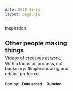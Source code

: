 ```yaml
---
date: 2018-10-03
layout: page.njk
---
```



<section id="videos" class="videos">
    <div class="intro">
      <div class="page-tag">Inspiration</div>
      <h1 class="page-title">Other people making things</h1>
      <h2 class="page-subtitle">Videos of creatives at work.</h2>
      <p class="page-desc">With a focus on process, not backstory. Simple shooting and editing preferred.</p>
      <div class="sort-options">
        Sort by:
        <button
          class="sort-option first"
          :class="{'active': sortedBy === 'date'}"
          @click="sortBy('date')"
        >
          Date added
        </button><!-- Keep comments here to remove space between buttons.
        --><button
          class="sort-option last"
          :class="{'active': sortedBy === 'duration'}"
          @click="sortBy('duration')"
        >
          Duration
        </button>
      </div>
    </div>
    <vid
      v-for="(video, index) in videos"
      :video="video"
    />
</section>


<script type="text/x-template" id="tpl-vid">
  <article class="vid">
    <a :href="`https://www.youtube.com/watch?v=${video.id}`">
      <div
        ref="thumb"
        class="thumb"
        :style="`background-image: url(/media/inspiration/${this.video.filename}.jpg)`""
        @mouseenter="onMouseenter"
        @mouseleave="onMouseleave"
        @mousemove="onMousemove"
      >
        <div class="duration">{{ video.duration }}</div>
        <div
          v-if="isScrubbing"
          class="thumb-preview"
          :style="`
            background-image: url(/media/inspiration/${this.video.filename}-sprite.jpg);
            background-position: ${imgNum * 240}px 0;
          `"
        />
      </div>
    </a>
    <div class="details">
      <a :href="`https://www.youtube.com/watch?v=${video.id}`">
        <h3 class="title">
          {{ video.customTitle }}
        </h3>
      </a>
    </div>
  </article>
</script>

<style>

:root {
  --vid-width: 240px;
  --vid-height: 135px;
}

.intro {
  margin-bottom: 16px;
}

.videos {
/*  display: grid;
  grid-template-columns: repeat(auto-fill, var(--vid-width));
  grid-column-gap: 24px;
  grid-row-gap: 24px;*/
}

.vid {
  margin-bottom: 32px;
}

.thumb {
  position: relative;
  display: block;
  height: 240px;
  margin-bottom: 4px;
  /* margin-left: calc(var(--gutter) * -1);
  margin-right: calc(var(--gutter) * -1); */
  background-size: cover;
}

.thumb-preview {
  width: var(--vid-width);
  height: var(--vid-height);
  border-radius: var(--border-radius);
  background-size: cover;
}

.details a {
  color: var(--color);
}

.duration {
  position: absolute;
  right: 4px;
  bottom: 4px;
  padding: 1px 4px 2px;
  color: white;
  background-color: #000;
  font-weight: 700;
  font-size: 16px;
  border-radius: var(--border-radius);
}

.title {
  margin: 0;
}

.page-title {
  margin-bottom: 0;
}

.sort-options {
  font-weight: 600;
}

.sort-option {
  padding: 6px 12px;
  margin: 0;
  font-weight: 600;
  border: 1px solid var(--border-color);
  border-radius: var(--border-radius);
  background-color: transparent;
  text-decoration: none; /* Removes underlines on <a> buttons */
  cursor: pointer;
  appearance: none;
  user-select: none;
  -webkit-tap-highlight-color: transparent;
  outline: none;
}

.sort-option.first {
  border-top-right-radius: 0;
  border-bottom-right-radius: 0;
}

.sort-option.last {
  position: relative;
  left: -1px;
  border-top-left-radius: 0;
  border-bottom-left-radius: 0;
}

.sort-option:hover,
.sort-option:focus {
  background-color: #eee;
}

.sort-option:active {
  color: var(--color);
}

.sort-option.active,
.sort-option.active:focus {
  background-color: #ddd;
}


@media (min-width: 520px) {
  .intro {
    margin-bottom: 0;
  }

  .page-title {
    font-size: 20px;
  }

  .page-subtitle {
    margin-top: 4px;
    margin-bottom: 1px;
    font-weight: normal;
    font-size: 14px;
  }

  .page-desc {
    margin-top: 0;
    font-size: 14px;
  }

  .sort-options {
    font-size: 12px;
  }

  .sort-option {
    padding: 4px 8px;
    font-size: 12px;
  }

  .videos {
    display: grid;
    grid-template-columns: repeat(auto-fill, var(--vid-width));
    grid-column-gap: 24px;
    grid-row-gap: 24px;
  }

  .vid {
    width: var(--vid-width);
    height: var(--vid-height);
    margin-bottom: 16px;
  }

  .thumb {
    width: var(--vid-width);
    height: var(--vid-height);
    border-radius: var(--border-radius);
  }

  .title {
    font-size: 14px;
  }

  .duration {
      font-size: 12px;
  }
}
</style>

<script src="/js/axios.min.js"></script>
<script src="/js/vue.min.js"></script>

<script>


const previewFrameCount = 20;

Vue.component('vid', {
  template: '#tpl-vid',

  props: {
    video: Object,
  },

  data() {
    return {
      frameQueued: false,

      isScrubbing: false,
      thumbX: null,
      thumbWidth: null,
      mouseX: null,
      mouseThumbX: null,
    };
  },

  computed: {
    imgNum() {
      if (this.isScrubbing) {
        let scrubPercent = (this.mouseX - this.thumbX) / this.thumbWidth;
        return (Math.floor(
          (scrubPercent * 100) /
          (100 / previewFrameCount) + 1)
        );
      } else {
        return 1;
      }
    },
  },

  mounted() {
    this.saveThumbDims();
  },

  methods: {
    // Save thumbnail x position and width to data obj
    saveThumbDims() {
      const domRect = this.$refs.thumb.getBoundingClientRect();
      this.thumbX = domRect.x;
      this.thumbWidth = domRect.width;
    },
    onMouseenter(e) {
      this.saveThumbDims();
      this.mouseX = e.pageX;
      this.isScrubbing = true;
    },
    onMouseleave(e) {
      this.isScrubbing = false;
    },
    onMousemove(e) {
      if (!this.frameQueued) {
        this.frameQueued = true;
        requestAnimationFrame(this.updateMouseX.bind(this,e))
      }
    },
    updateMouseX(e) {
      this.frameQueued = false;
      this.mouseX = e.pageX;
    }
  },

});

function strToSeconds(str) {
  let seconds = 0;
  const splits = str.split(':');
  const splitsLen = splits.length;
  seconds = parseInt(splits[splitsLen - 1]);
  // Minutes
  if (splitsLen >= 2) {
    seconds += parseInt(splits[splitsLen - 2], 10) * 60;
  }
  // Hours
  if (splitsLen >= 3) {
    seconds += parseInt(splits[splitsLen - 3], 10) * 3600;
  }
  return seconds;
}

new Vue({
  el: '#videos',

  data() {
    return {
      videos: [],
      sortedBy: 'date',
    };
  },

  watch: {
    sortedBy(newVal) {
      if (newVal === 'date') {
        this.videos.sort((a, b) => {
          return (new Date(a.dateAdded).getTime() > new Date(b.dateAdded).getTime() ? -1 : 1);
        })
      } else if (newVal === 'duration') {
        this.videos.sort((a, b) => {
          return (strToSeconds(b.duration) > strToSeconds(a.duration) ? -1 : 1);
        })
      }
    },
  },

  mounted() {
    axios.get('/data/inspiration-videos.json')
    .then((response) => {
      this.videos = response.data;
    })
    .catch((error) => {
      console.log(error);
    })
  },

  methods: {
    sortBy(field) {
      this.sortedBy = field;
    },
  }
});
</script>
